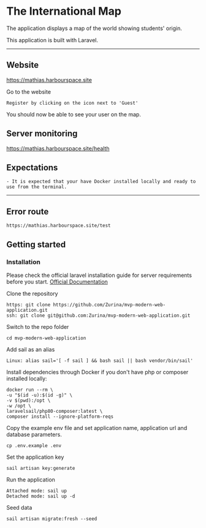 # The International Map

The application displays a map of the world showing students' origin.

This application is built with Laravel. 

----------

## Website

https://mathias.harbourspace.site
    
Go to the website

    Register by clicking on the icon next to 'Guest'
    
You should now be able to see your user on the map.

## Server monitoring

https://mathias.harbourspace.site/health

## Expectations 

    - It is expected that your have Docker installed locally and ready to use from the terminal. 

----------

## Error route

    https://mathias.harbourspace.site/test

## Getting started

### Installation

Please check the official laravel installation guide for server requirements before you start. [Official Documentation](https://laravel.com/docs/5.4/installation#installation)

Clone the repository

    https: git clone https://github.com/Zurina/mvp-modern-web-application.git
    ssh: git clone git@github.com:Zurina/mvp-modern-web-application.git

Switch to the repo folder

    cd mvp-modern-web-application
    
Add sail as an alias

    Linux: alias sail='[ -f sail ] && bash sail || bash vendor/bin/sail'

Install dependencies through Docker if you don't have php or composer installed locally:

    docker run --rm \
    -u "$(id -u):$(id -g)" \
    -v $(pwd):/opt \
    -w /opt \
    laravelsail/php80-composer:latest \
    composer install --ignore-platform-reqs

Copy the example env file and set application name, application url and database parameters.

    cp .env.example .env

Set the application key

    sail artisan key:generate

Run the application
    
    Attached mode: sail up
    Detached mode: sail up -d
    
Seed data

    sail artisan migrate:fresh --seed
